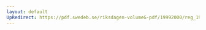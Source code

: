 ```yaml
---
layout: default
UpRedirect: https://pdf.swedeb.se/riksdagen-volumeG-pdf/19992000/reg_19992000/reg_19992000_0027.pdf
---
```

